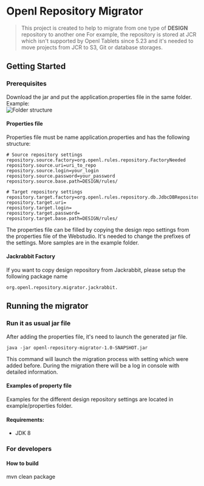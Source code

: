 # Openl Repository Migrator

> This project is created to help to migrate from one type of **DESIGN** repository to another one
> For example, the repository is stored at JCR which isn't supported by Openl Tablets since 5.23 and 
> it's needed to move projects from JCR to S3, Git or database storages.

## Getting Started

### Prerequisites
Download the jar and put the application.properties file in the same folder.
Example:<br/>
![Folder structure](https://github.com/openl-tablets/migration-tool/blob/master/site/folder.PNG)

#### Properties file
Properties file must be name application.properties and has the following structure:
``` 
# Source repository settings
repository.source.factory=org.openl.rules.repository.FactoryNeeded
repository.source.uri=uri_to_repo
repository.source.login=your_login
repository.source.password=your_password
repository.source.base.path=DESIGN/rules/

# Target repository settings
repository.target.factory=org.openl.rules.repository.db.JdbcDBRepositoryFactory
repository.target.uri=
repository.target.login=
repository.target.password=
repository.target.base.path=DESIGN/rules/
```
The properties file can be filled by copying the design repo settings from the properties file of the Webstudio.
It's needed to change the prefixes of the settings. More samples are in the example folder.
#### Jackrabbit Factory
If you want to copy design repository from Jackrabbit, please setup the following package name
```
org.openl.repository.migrator.jackrabbit.
```

## Running the migrator
### Run it as usual jar file
After adding the properties file, it's need to launch the generated jar file.
```
java -jar openl-repository-migrator-1.0-SNAPSHOT.jar
```
This command will launch the migration process with setting which were added before.
During the migration there will be a log in console with detailed information.

#### Examples of property file
Examples for the different design repository settings are located in example/properties folder.

#### Requirements:
* JDK 8

### For developers
#### How to build
mvn clean package 

